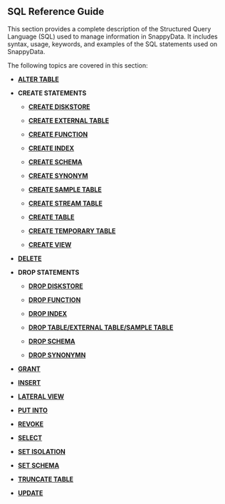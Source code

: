 ## SQL Reference Guide

This section provides a complete description of the Structured Query Language (SQL) used to manage information in SnappyData. It includes syntax, usage, keywords, and examples of the SQL statements used on SnappyData.

The following topics are covered in this section:

- **[ALTER TABLE](reference/sql_reference/alter-table.md)**

- **CREATE STATEMENTS**

    - **[CREATE DISKSTORE](reference/sql_reference/create-diskstore.md)**

    - **[CREATE EXTERNAL TABLE](reference/sql_reference/create-external-table.md)**

    - **[CREATE FUNCTION](reference/sql_reference/create-function.md)**

    - **[CREATE INDEX](reference/sql_reference/create-index.md)**

    - **[CREATE SCHEMA](reference/sql_reference/create-schema.md)**

    - **[CREATE SYNONYM](reference/sql_reference/create-synonym.md)**

    - **[CREATE SAMPLE TABLE](reference/sql_reference/create-sample-table.md)**

    - **[CREATE STREAM TABLE](reference/sql_reference/create-stream-table.md)**

    - **[CREATE TABLE](reference/sql_reference/create-table.md)**

    - **[CREATE TEMPORARY TABLE](reference/sql_reference/create-temporary-table.md)**

    - **[CREATE VIEW](reference/sql_reference/create-view.md)**

- **[DELETE](reference/sql_reference/delete.md)**

- **DROP STATEMENTS**

     - **[DROP DISKSTORE](reference/sql_reference/drop-diskstore.md)**

     - **[DROP FUNCTION](reference/sql_reference/drop-function.md)**

     - **[DROP INDEX](reference/sql_reference/drop-index.md)**

     - **[DROP TABLE/EXTERNAL TABLE/SAMPLE TABLE](reference/sql_reference/drop-table.md)**

     - **[DROP SCHEMA](reference/sql_reference/drop-schema.md)**

     - **[DROP SYNONYMN](reference/sql_reference/drop-synonym.md)**

- **[GRANT](reference/sql_reference/grant.md)**

- **[INSERT](reference/sql_reference/insert.md)**

- **[LATERAL VIEW](reference/sql_reference/lateral-view.md)**

- **[PUT INTO](reference/sql_reference/put-into.md)**

- **[REVOKE](reference/sql_reference/revoke.md)**

- **[SELECT](reference/sql_reference/select.md)**

- **[SET ISOLATION](reference/sql_reference/set-isolation.md)**

- **[SET SCHEMA](reference/sql_reference/set-schema.md)**

- **[TRUNCATE TABLE](reference/sql_reference/truncate-table.md)**

- **[UPDATE](reference/sql_reference/update.md)**
